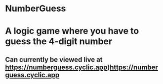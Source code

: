 # NumberGuess
# A logic game where you have to guess the 4-digit number
## Can currently be viewed live at https://numberguess.cyclic.app)https://numberguess.cyclic.app 
